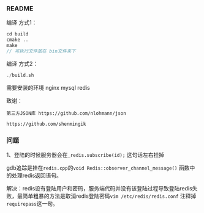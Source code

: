 ### README

编译 方式1：
```C++
cd build 
cmake ..
make
// 可执行文件放在 bin文件夹下
```
编译 方式2：
```C++
./build.sh
```

需要安装的环境 nginx mysql redis

致谢：

    第三方JSON库 https://github.com/nlohmann/json

    https://github.com/shenmingik

### 问题

1、登陆的时候服务器会在```_redis.subscribe(id);``` 这句话左右挂掉

gdb追踪是挂在```redis.cpp```的```void Redis::observer_channel_message()``` 函数中的处理redis返回语句。

解决：redis设有登陆用户和密码，服务端代码并没有该登陆过程导致登陆redis失败，最简单粗暴的方法是取消redis登陆密码```vim /etc/redis/redis.conf``` 注释掉 ```requirepass```这一句。
